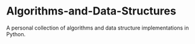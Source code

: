 # Algorithms-and-Data-Structures

A personal collection of algorithms and data structure implementations in Python.
